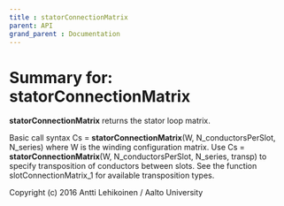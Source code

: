 ```yaml
---
title : statorConnectionMatrix
parent: API
grand_parent : Documentation
---
```

# Summary for: **statorConnectionMatrix**

**statorConnectionMatrix** returns the stator loop matrix.

Basic call syntax
Cs = **statorConnectionMatrix**(W, N_conductorsPerSlot, N_series)
where W is the winding configuration matrix. Use
Cs = **statorConnectionMatrix**(W, N_conductorsPerSlot, N_series, transp)
to specify transposition of conductors between slots. See the function slotConnectionMatrix_1
for available transposition types.

Copyright (c) 2016 Antti Lehikoinen / Aalto University

